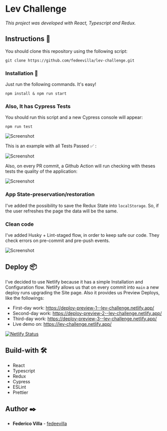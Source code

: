 # Lev Challenge

_This project was developed with React, Typescript and Redux._

## Instructions 🚀

You should clone this repository using the following script:

```
git clone https://github.com/fedeevilla/lev-challenge.git
```

### Installation 🔧

Just run the following commands. It's easy!

```
npm install & npm run start
```

### Also, It has Cypress Tests

You should run this script and a new Cypress console will appear:

```
npm run test
```

![Screenshot](https://res.cloudinary.com/dml0ec1xe/image/upload/v1646418078/gxb7b1hwu5dhmhl9tx9u.png)

This is an example with all Tests Passed ✅ :

![Screenshot](https://res.cloudinary.com/dml0ec1xe/image/upload/v1646417893/j7zvdrn171nrdy5q1v8j.png)

Also, on every PR commit, a Github Action will run checking with theses tests the quality of the application:

![Screenshot](https://res.cloudinary.com/dml0ec1xe/image/upload/v1646417892/y4njmikhxycktwowughe.png)

### App State-preservation/restoration

I've added the possibility to save the Redux State into `localStorage`. So, if the user refreshes the page the data will be the same.

### Clean code

I've added Husky + Lint-staged flow, in order to keep safe our code. They check errors on pre-commit and pre-push events.

![Screenshot](https://res.cloudinary.com/dml0ec1xe/image/upload/v1646486266/pxtrkefcot52cxz5vfds.png)

## Deploy 📦

I've decided to use Netlify because it has a simple Installation and Configuration flow. Netlify allows us that on every commit into `main` a new deploy runs upgrading the Site page. Also it provides us Preview Deploys, like the followings:

- First-day work: https://deploy-preview-1--lev-challenge.netlify.app/
- Second-day work: https://deploy-preview-2--lev-challenge.netlify.app/
- Third-day work: https://deploy-preview-3--lev-challenge.netlify.app/
- Live demo on: https://lev-challenge.netlify.app/

[![Netlify Status](https://api.netlify.com/api/v1/badges/9b3fc7f9-5dc5-474b-9d76-fd9bbcfac191/deploy-status)](https://app.netlify.com/sites/lev-challenge/deploys)

## Build-with 🛠️

- React
- Typescript
- Redux
- Cypress
- ESLint
- Prettier

## Author ✒️

- **Federico Villa** - [fedeevilla](https://github.com/fedeevilla)
